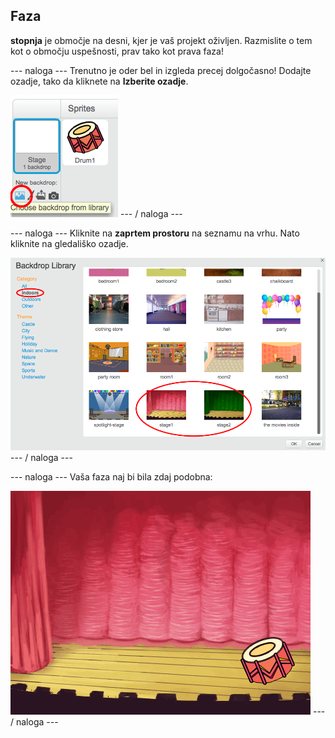 ## Faza

**stopnja** je območje na desni, kjer je vaš projekt oživljen. Razmislite o tem kot o območju uspešnosti, prav tako kot prava faza!

\--- naloga \--- Trenutno je oder bel in izgleda precej dolgočasno! Dodajte ozadje, tako da kliknete na **Izberite ozadje**.

![posnetek zaslona](images/band-stage-choose.png) \--- / naloga \---

\--- naloga \--- Kliknite na **zaprtem prostoru** na seznamu na vrhu. Nato kliknite na gledališko ozadje.

![posnetek zaslona](images/band-backdrop.png) \--- / naloga \---

\--- naloga \--- Vaša faza naj bi bila zdaj podobna:

![posnetek zaslona](images/band-stage.png) \--- / naloga \---